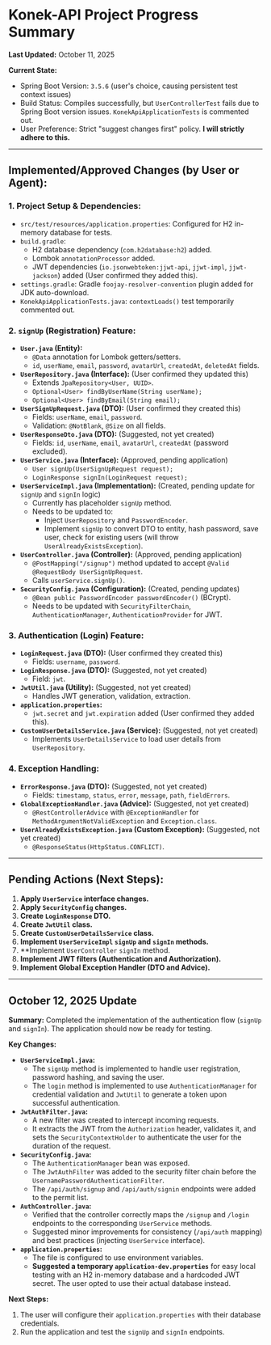 # Konek-API Project Progress Summary

**Last Updated:** October 11, 2025

**Current State:**
*   Spring Boot Version: `3.5.6` (user's choice, causing persistent test context issues)
*   Build Status: Compiles successfully, but `UserControllerTest` fails due to Spring Boot version issues. `KonekApiApplicationTests` is commented out.
*   User Preference: Strict "suggest changes first" policy. **I will strictly adhere to this.**

---

## Implemented/Approved Changes (by User or Agent):

### 1. Project Setup & Dependencies:
*   `src/test/resources/application.properties`: Configured for H2 in-memory database for tests.
*   `build.gradle`:
    *   H2 database dependency (`com.h2database:h2`) added.
    *   Lombok `annotationProcessor` added.
    *   JWT dependencies (`io.jsonwebtoken:jjwt-api`, `jjwt-impl`, `jjwt-jackson`) added (User confirmed they added this).
*   `settings.gradle`: Gradle `foojay-resolver-convention` plugin added for JDK auto-download.
*   `KonekApiApplicationTests.java`: `contextLoads()` test temporarily commented out.

### 2. `signUp` (Registration) Feature:
*   **`User.java` (Entity):**
    *   `@Data` annotation for Lombok getters/setters.
    *   `id`, `userName`, `email`, `password`, `avatarUrl`, `createdAt`, `deletedAt` fields.
*   **`UserRepository.java` (Interface):** (User confirmed they updated this)
    *   Extends `JpaRepository<User, UUID>`.
    *   `Optional<User> findByUserName(String userName);`
    *   `Optional<User> findByEmail(String email);`
*   **`UserSignUpRequest.java` (DTO):** (User confirmed they created this)
    *   Fields: `userName`, `email`, `password`.
    *   Validation: `@NotBlank`, `@Size` on all fields.
*   **`UserResponseDto.java` (DTO):** (Suggested, not yet created)
    *   Fields: `id`, `userName`, `email`, `avatarUrl`, `createdAt` (password excluded).
*   **`UserService.java` (Interface):** (Approved, pending application)
    *   `User signUp(UserSignUpRequest request);`
    *   `LoginResponse signIn(LoginRequest request);`
*   **`UserServiceImpl.java` (Implementation):** (Created, pending update for `signUp` and `signIn` logic)
    *   Currently has placeholder `signUp` method.
    *   Needs to be updated to:
        *   Inject `UserRepository` and `PasswordEncoder`.
        *   Implement `signUp` to convert DTO to entity, hash password, save user, check for existing users (will throw `UserAlreadyExistsException`).
*   **`UserController.java` (Controller):** (Approved, pending application)
    *   `@PostMapping("/signup")` method updated to accept `@Valid @RequestBody UserSignUpRequest`.
    *   Calls `userService.signUp()`.
*   **`SecurityConfig.java` (Configuration):** (Created, pending updates)
    *   `@Bean public PasswordEncoder passwordEncoder()` (BCrypt).
    *   Needs to be updated with `SecurityFilterChain`, `AuthenticationManager`, `AuthenticationProvider` for JWT.

### 3. Authentication (Login) Feature:
*   **`LoginRequest.java` (DTO):** (User confirmed they created this)
    *   Fields: `username`, `password`.
*   **`LoginResponse.java` (DTO):** (Suggested, not yet created)
    *   Field: `jwt`.
*   **`JwtUtil.java` (Utility):** (Suggested, not yet created)
    *   Handles JWT generation, validation, extraction.
*   **`application.properties`:**
    *   `jwt.secret` and `jwt.expiration` added (User confirmed they added this).
*   **`CustomUserDetailsService.java` (Service):** (Suggested, not yet created)
    *   Implements `UserDetailsService` to load user details from `UserRepository`.

### 4. Exception Handling:
*   **`ErrorResponse.java` (DTO):** (Suggested, not yet created)
    *   Fields: `timestamp`, `status`, `error`, `message`, `path`, `fieldErrors`.
*   **`GlobalExceptionHandler.java` (Advice):** (Suggested, not yet created)
    *   `@RestControllerAdvice` with `@ExceptionHandler` for `MethodArgumentNotValidException` and `Exception.class`.
*   **`UserAlreadyExistsException.java` (Custom Exception):** (Suggested, not yet created)
    *   `@ResponseStatus(HttpStatus.CONFLICT)`.

---

## Pending Actions (Next Steps):

1.  **Apply `UserService` interface changes.**
2.  **Apply `SecurityConfig` changes.**
3.  **Create `LoginResponse` DTO.**
4.  **Create `JwtUtil` class.**
5.  **Create `CustomUserDetailsService` class.**
6.  **Implement `UserServiceImpl` `signUp` and `signIn` methods.**
7.  **Implement `UserController` `signIn` method.
8.  **Implement JWT filters (Authentication and Authorization).**
9.  **Implement Global Exception Handler (DTO and Advice).**

---

## October 12, 2025 Update

**Summary:** Completed the implementation of the authentication flow (`signUp` and `signIn`). The application should now be ready for testing.

**Key Changes:**

*   **`UserServiceImpl.java`:**
    *   The `signUp` method is implemented to handle user registration, password hashing, and saving the user.
    *   The `login` method is implemented to use `AuthenticationManager` for credential validation and `JwtUtil` to generate a token upon successful authentication.
*   **`JwtAuthFilter.java`:**
    *   A new filter was created to intercept incoming requests.
    *   It extracts the JWT from the `Authorization` header, validates it, and sets the `SecurityContextHolder` to authenticate the user for the duration of the request.
*   **`SecurityConfig.java`:**
    *   The `AuthenticationManager` bean was exposed.
    *   The `JwtAuthFilter` was added to the security filter chain before the `UsernamePasswordAuthenticationFilter`.
    *   The `/api/auth/signup` and `/api/auth/signin` endpoints were added to the permit list.
*   **`AuthController.java`:**
    *   Verified that the controller correctly maps the `/signup` and `/login` endpoints to the corresponding `UserService` methods.
    *   Suggested minor improvements for consistency (`/api/auth` mapping) and best practices (injecting `UserService` interface).
*   **`application.properties`:**
    *   The file is configured to use environment variables.
    *   **Suggested a temporary `application-dev.properties`** for easy local testing with an H2 in-memory database and a hardcoded JWT secret. The user opted to use their actual database instead.

**Next Steps:**

1.  The user will configure their `application.properties` with their database credentials.
2.  Run the application and test the `signUp` and `signIn` endpoints.
